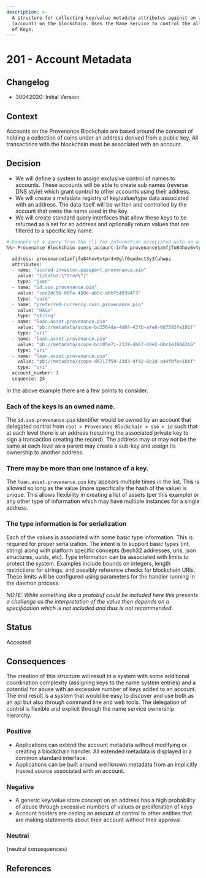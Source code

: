 ```yaml
---
description: >-
  A structure for collecting key/value metadata attributes against an address
  (account) on the blockchain. Uses the Name Service to control the allowed set
  of Keys.
---
```


# 201 - Account Metadata

## Changelog

* 30042020: Initial Version

## Context

Accounts on the Provenance Blockchain are based around the concept of holding a collection of coins under an address derived from a public key. All transactions with the blockchain must be associated with an account.

## Decision

* We will define a system to assign exclusive control of names to accounts.  These accounts will be able to create sub names \(reverse DNS style\) which grant control to other accounts using their address.
* We will create a metadata registry of key/value/type data associated with an address.  The data itself will be written and controlled by the account that owns the name used in the key.
* We will create standard query interfaces that allow these keys to be returned as a set for an address and optionally return values that are filtered to a specific key name.

```bash
# Example of a query from the cli for information associated with an address
%%> Provenance Blockchain query account-info provenance1zmfjfu84hxv6vtpr4v0glf6qudmct3y3fahwpz

  address: provenance1zmfjfu84hxv6vtpr4v0glf6qudmct3y3fahwpz
  attributes:
  - name: "accred-investor.passport.provenance.pio"
    value: "{status:\"true\"}"
    type: "json"
  - name: "id.sso.provenance.pio"
    value: "cee2dc96-08fa-450e-ab5c-a6bf549394f3"
    type: "uuid"
  - name: "preferred-currency.coin.provenance.pio"
    value: "HASH"
    type: "string"
  - name: "loan.asset.provenance.pio"
    value: "pb://metadata/scope-bd3564da-4d84-437b-afe0-0d7593fe191f"
    type: "uri"
  - name: "loan.asset.provenance.pio"
    value: "pb://metadata/scope-bcc05e71-2339-4b67-b0e2-6bc1e39842b6"
    type: "uri"
  - name: "loan.asset.provenance.pio"
    value: "pb://metadata/scope-d6717f59-33d3-4f42-8c1d-a44fdfee1bbf"
    type: "uri"
  account_number: 7
  sequence: 24
```

In the above example there are a few points to consider.

### Each of the keys is an owned name.

The `id.sso.provenance.pio` identifier would be owned by an account that delegated control from `root > Provenance Blockchain > sso > id` such that at each level there is an address \(requiring the associated private key to sign a transaction creating the record\). The address may or may not be the same at each level as a parent may create a sub-key and assign its ownership to another address.

### There may be more than one instance of a key.

The `loan.asset.provenance.pio` key appears multiple times in the list. This is allowed so long as the value \(more specifically the hash of the value\) is unique. This allows flexibility in creating a list of assets \(per this example\) or any other type of information which may have multiple instances for a single address.

### The type information is for serialization

Each of the values is associated with some basic type information. This is required for proper serialization. The intent is to support basic types \(int, string\) along with platform specific concepts \(bech32 addresses, uris, json structures, uuids, etc\). Type information can be associated with limits to protect the system. Examples include bounds on integers, length restrictions for strings, and possibly reference checks for blockchain URIs. These limits will be configured using parameters for the handler running in the daemon process.

_NOTE: While something like a protobuf could be included here this presents a challenge as the interpretation of the value then depends on a specification which is not included and thus is not recommended._

## Status

Accepted

## Consequences

The creation of this structure will result in a system with some additional coordination complexity \(assigning keys to the name system entries\) and a potential for abuse with an excessive number of keys added to an account. The end result is a system that would be easy to discover and use both as an api but also through command line and web tools. The delegation of control is flexible and explicit through the name service ownership hierarchy.

### Positive

* Applications can extend the account metadata without modifying or creating a blockchain handler.  All extended metadata is displayed in a common standard interface.
* Applications can be built around well known metadata from an implicitly trusted source associated with an account.

### Negative

* A generic key/value store concept on an address has a high probability of abuse through excessive numbers of values or proliferation of keys
* Account holders are ceding an amount of control to other entities that are making statements about their account without their approval.

### Neutral

{neutral consequences}

## References

